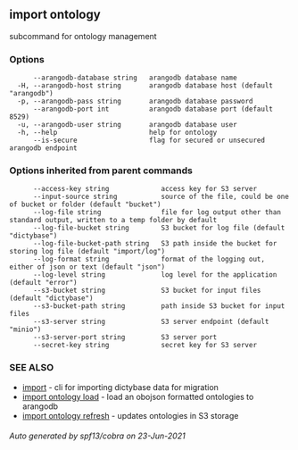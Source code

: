 ## import ontology

subcommand for ontology management

### Options

```
      --arangodb-database string   arangodb database name
  -H, --arangodb-host string       arangodb database host (default "arangodb")
  -p, --arangodb-pass string       arangodb database password
      --arangodb-port int          arangodb database port (default 8529)
  -u, --arangodb-user string       arangodb database user
  -h, --help                       help for ontology
      --is-secure                  flag for secured or unsecured arangodb endpoint
```

### Options inherited from parent commands

```
      --access-key string             access key for S3 server
      --input-source string           source of the file, could be one of bucket or folder (default "bucket")
      --log-file string               file for log output other than standard output, written to a temp folder by default
      --log-file-bucket string        S3 bucket for log file (default "dictybase")
      --log-file-bucket-path string   S3 path inside the bucket for storing log file (default "import/log")
      --log-format string             format of the logging out, either of json or text (default "json")
      --log-level string              log level for the application (default "error")
      --s3-bucket string              S3 bucket for input files (default "dictybase")
      --s3-bucket-path string         path inside S3 bucket for input files
      --s3-server string              S3 server endpoint (default "minio")
      --s3-server-port string         S3 server port
      --secret-key string             secret key for S3 server
```

### SEE ALSO

* [import](import.md)	 - cli for importing dictybase data for migration
* [import ontology load](import_ontology_load.md)	 - load an obojson formatted ontologies to arangodb
* [import ontology refresh](import_ontology_refresh.md)	 - updates ontologies in S3 storage

###### Auto generated by spf13/cobra on 23-Jun-2021
